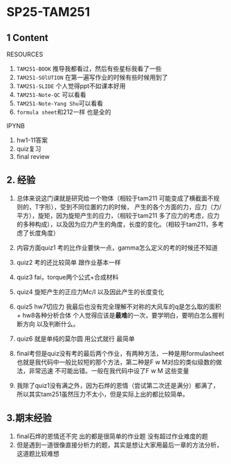 # SP25-TAM251


## 1 Content


RESOURCES
1. `TAM251-BOOK` 推导我都看过，然后有些星标我看了一些
2. `TAM251-SOlUTION` 在第一遍写作业的时候有些时候用到了
3. `TAM251-SLIDE`  个人觉得ppt不如课本好用
4. `TAM251-Note-QC` 可以看看
5. `TAM251-Note-Yang Shu`可以看看
6. `formula sheet`和212一样 也是全的



IPYNB
1. hw1-11答案 
2. quiz复习
3. final review

## 2. 经验
1. 总体来说这门课就是研究给一个物体（相较于tam211 可能变成了横截面不规则的，T字形），受到不同位置的力的时候， 产生的各个方面的力，应力（力/平方），旋矩，因为旋矩产生的应力，（相较于tam211 多了应力的考虑，应力的多种构成），以及因为应力产生的角度，长度的变化。（相较于tam211，多考虑了长度角度）

2. 内容方面quiz1 考的比作业要快一点，gamma怎么定义的考的时候还不知道
3. quiz2 考的还比较简单 跟作业基本一样
4. quiz3 fai，torque两个公式+合成材料
5. quiz4 旋矩产生的正应力Mc/I 以及因此产生的长度变化
6. quiz5 hw7切应力 我最后也没有完全理解不对称的大风车的q是怎么取的面积     +   hw8各种分析合体 个人觉得应该是**最难**的一次，要学明白，要明白怎么握判断方向 以及判断什么。
7. quiz6 就是单纯的莫尔圆 用公式就行 最简单
8. final考但是quiz没有考的最后两个作业，有两种方法，一种是用formulasheet 也就是我代码中一般比较短的那个方法，第二种是F w M对应的类似级数的做法，非常迅速 不可能出错。一般在我代码中设了F w M 这些变量

9. 我除了quiz1没有满之外，因为石烨的恩情（尝试第二次还是满分）都满了，所以其实tam251虽然压力不太小，但是实际上出的都比较简单。



## 3.期末经验
1. final石烨的恩情还不完  出的都是很简单的作业题 没有超过作业难度的题
2. 但是遇到一道很像直接分析力的题，其实是想让大家用最后一章的方法分析，这道题比较难想






